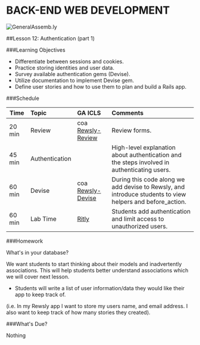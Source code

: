 BACK-END WEB DEVELOPMENT
============================

![GeneralAssemb.ly](https://github.com/generalassembly/ga-ruby-on-rails-for-devs/raw/master/images/ga.png "GeneralAssemb.ly")


##Lesson 12: Authentication (part 1)



###Learning Objectives


*	Differentiate between sessions and cookies.
*	Practice storing identities and user data.
*	Survey available authentication gems (Devise).
*	Utilize documentation to implement Devise gem.
*	Define user stories and how to use them to plan and build a Rails app.


###Schedule

| Time        | Topic| GA ICLS| Comments |
| ------------- |:-------------|:-------------------|:-------------------|
| 20 min | Review | coa [Rewsly-Review](instr_code_demo_notes.md) | Review forms.| 
| 45 min | Authentication |  | High-level explanation about authentication and the steps involved in authenticating users.| 
| 60 min | Devise | coa [Rewsly-Devise](instr_code_demo_notes.md)| During this code along we add devise to Rewsly, and introduce students to view helpers and before_action.|
| 60 min | Lab Time | [Ritly](instr_exercise_notes.md) | Students add authentication and limit access to unauthorized users.|


###Homework


What's in your database?

We want students to start thinking about their models and inadvertently associations. This will help students better understand associations which we will cover next lesson.

*	Students will write a list of user information/data they would like their app to keep track of. 

(i.e. In my Rewsly app I want to store my users name, and email address. I also want to keep track of how many stories they created).


###What's Due? 

Nothing

